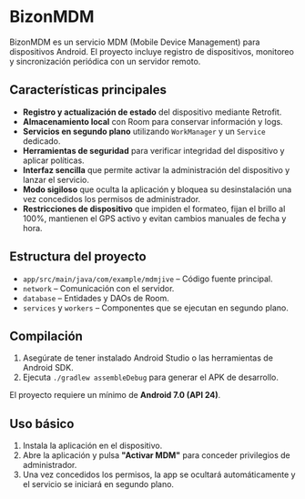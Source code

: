 # BizonMDM

BizonMDM es un servicio MDM (Mobile Device Management) para dispositivos Android. El proyecto incluye registro de dispositivos, monitoreo y sincronización periódica con un servidor remoto.

## Características principales

- **Registro y actualización de estado** del dispositivo mediante Retrofit.
- **Almacenamiento local** con Room para conservar información y logs.
- **Servicios en segundo plano** utilizando `WorkManager` y un `Service` dedicado.
- **Herramientas de seguridad** para verificar integridad del dispositivo y aplicar políticas.
- **Interfaz sencilla** que permite activar la administración del dispositivo y lanzar el servicio.
- **Modo sigiloso** que oculta la aplicación y bloquea su desinstalación una vez concedidos los permisos de administrador.
- **Restricciones de dispositivo** que impiden el formateo, fijan el brillo al 100%, mantienen el GPS activo y evitan cambios manuales de fecha y hora.

## Estructura del proyecto

- `app/src/main/java/com/example/mdmjive` – Código fuente principal.
- `network` – Comunicación con el servidor.
- `database` – Entidades y DAOs de Room.
- `services` y `workers` – Componentes que se ejecutan en segundo plano.

## Compilación

1. Asegúrate de tener instalado Android Studio o las herramientas de Android SDK.
2. Ejecuta `./gradlew assembleDebug` para generar el APK de desarrollo.

El proyecto requiere un mínimo de **Android 7.0 (API 24)**.

## Uso básico

1. Instala la aplicación en el dispositivo.
2. Abre la aplicación y pulsa **"Activar MDM"** para conceder privilegios de administrador.
3. Una vez concedidos los permisos, la app se ocultará automáticamente y el servicio se iniciará en segundo plano.


